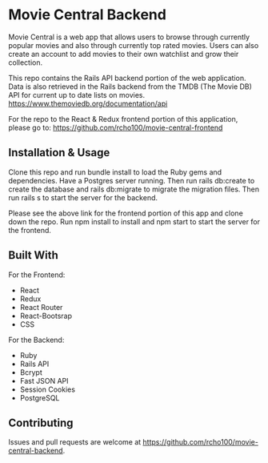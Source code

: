 # Movie Central Backend

Movie Central is a web app that allows users to browse through currently popular movies and also through currently top rated movies. Users can also create an account to add movies to their own watchlist and grow their collection.

This repo contains the Rails API backend portion of the web application. Data is also retrieved in the Rails backend from the TMDB (The Movie DB) API for current up to date lists on movies. https://www.themoviedb.org/documentation/api

For the repo to the React & Redux frontend portion of this application, please go to: https://github.com/rcho100/movie-central-frontend

## Installation & Usage

Clone this repo and run bundle install to load the Ruby gems and dependencies. Have a Postgres server running. Then run rails db:create to create the database and rails db:migrate to migrate the migration files. Then run rails s to start the server for the backend.

Please see the above link for the frontend portion of this app and clone down the repo. Run npm install to install and npm start to start the server for the frontend.

## Built With

For the Frontend:

- React
- Redux
- React Router
- React-Bootsrap
- CSS

For the Backend:

- Ruby
- Rails API
- Bcrypt
- Fast JSON API
- Session Cookies
- PostgreSQL

## Contributing

Issues and pull requests are welcome at https://github.com/rcho100/movie-central-backend.